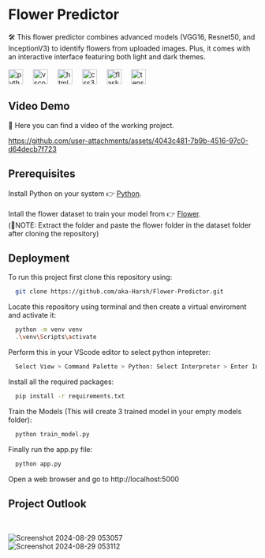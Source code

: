 # Flower Predictor

🛠️ This flower predictor combines advanced models (VGG16, Resnet50, and InceptionV3) to identify flowers from uploaded images. Plus, it comes with an interactive interface featuring both light and dark themes.<br>
<br><img src="https://cdn.jsdelivr.net/gh/devicons/devicon/icons/python/python-original.svg" height="30" alt="python logo"  />
<img width="12" />
<img src="https://cdn.jsdelivr.net/gh/devicons/devicon/icons/vscode/vscode-original.svg" height="30" alt="vscode logo"  />
<img width="12" />
<img src="https://cdn.jsdelivr.net/gh/devicons/devicon/icons/html5/html5-original.svg" height="30" alt="html5 logo"  />
<img width="12" />
<img src="https://cdn.jsdelivr.net/gh/devicons/devicon/icons/css3/css3-original.svg" height="30" alt="css3 logo"  />
<img width="12" />
<img src="https://www.pngfind.com/pngs/m/128-1286693_flask-framework-logo-svg-hd-png-download.png" height="30" alt="flask logo"  />
<img width="12" />
<img src="https://cdn.jsdelivr.net/gh/devicons/devicon/icons/tensorflow/tensorflow-original.svg" height="30" alt="tensorflow logo"  />

## Video Demo
🎥 Here you can find a video of the working project.

https://github.com/user-attachments/assets/4043c481-7b9b-4516-97c0-d64decb7f723


## Prerequisites

Install Python on your system 👉 [Python](https://www.python.org/downloads/).
<br><br>
Intall the flower dataset to train your model from 👉 [Flower](https://www.kaggle.com/datasets/alxmamaev/flowers-recognition).<br>
(🚨NOTE: Extract the folder and paste the flower folder in the dataset folder after cloning the repository)

## Deployment

To run this project first clone this repository using:

```bash
  git clone https://github.com/aka-Harsh/Flower-Predictor.git
```
Locate this repository using terminal and then create a virtual enviroment and activate it:

```bash
  python -m venv venv
  .\venv\Scripts\activate
```
Perform this in your VScode editor to select python intepreter:
```bash
  Select View > Command Palette > Python: Select Interpreter > Enter Interpreter path > venv > Script > python.exe
```

Install all the required packages:
```bash
  pip install -r requirements.txt
```
Train the Models (This will create 3 trained model in your empty models folder):
```bash
  python train_model.py
```

Finally run the app.py file:
```bash
  python app.py
```

Open a web browser and go to http://localhost:5000

## Project Outlook
<br>

![Screenshot 2024-08-29 053057](https://github.com/user-attachments/assets/55d25748-3a1c-4e20-a15c-f159d6e31add)<br>
![Screenshot 2024-08-29 053112](https://github.com/user-attachments/assets/6e1afbc4-4b0b-4a8f-b933-7137f3540103)
